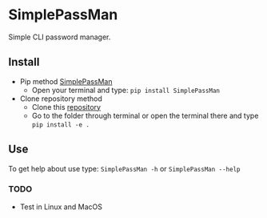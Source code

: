# SimplePassMan

Simple CLI password manager.

## Install

- Pip method [SimplePassMan](https://pypi.org/project/SimplePassMan/)
  - Open your terminal and type: `pip install SimplePassMan`
- Clone repository method
  - Clone this [repository](https://github.com/djdany01/SimplePassMan)
  - Go to the folder through terminal or open the terminal there and type `pip install -e .`

## Use

To get help about use type: `SimplePassMan -h` or `SimplePassMan --help`

### TODO

- Test in Linux and MacOS
